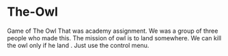 # The-Owl
Game of The Owl
   That was academy assignment. We was a group of three people who made this. 
   The mission of owl is to land somewhere. 
   We can kill the owl only if he land . 
   Just use the control menu.
